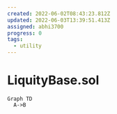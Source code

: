```yaml
---
created: 2022-06-02T08:43:23.812Z
updated: 2022-06-03T13:39:51.413Z
assigned: abhi3700
progress: 0
tags:
  - utility
---
```


# LiquityBase.sol

```mermaid
Graph TD
  A->B

```
